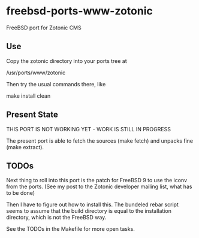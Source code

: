 freebsd-ports-www-zotonic
=========================

FreeBSD port for Zotonic CMS


Use
---

Copy the zotonic directory into your ports tree at

  /usr/ports/www/zotonic
  
Then try the usual commands there, like

  make install clean


Present State
-------------

THIS PORT IS NOT WORKING YET - WORK IS STILL IN PROGRESS

The present port is able to fetch the sources (make fetch) and
unpacks fine (make extract). 


TODOs
-----

Next thing to roll into this port is the patch for FreeBSD 9
to use the iconv from the ports. (See my post to the Zotonic 
developer mailing list, what has to be done)

Then I have to figure out how to install this.
The bundeled rebar script seems to assume that the build
directory is equal to the installation directory, which is
not the FreeBSD way.

See the TODOs in the Makefile for more open tasks.
